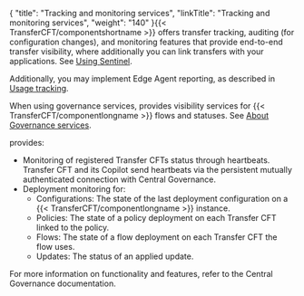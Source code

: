 {
    "title": "Tracking and monitoring services",
    "linkTitle": "Tracking and monitoring services",
    "weight": "140"
}{{< TransferCFT/componentshortname  >}} offers transfer tracking, auditing (for configuration changes), and monitoring features that provide end-to-end transfer visibility, where additionally you can link transfers with your applications. See [Using Sentinel](../../using_sentinel).

Additionally, you may implement Edge Agent reporting, as described in [Usage tracking](../../reporting).

When using governance services, provides visibility services for {{< TransferCFT/componentlongname  >}} flows and statuses. See [About Governance services](../../governance_services_intro/governance_overview).

provides:

- Monitoring of registered Transfer CFTs status through heartbeats. Transfer CFT and its Copilot send heartbeats via the persistent mutually authenticated connection with Central Governance.
- Deployment monitoring for:
    -   Configurations: The state of the last deployment configuration on a {{< TransferCFT/componentlongname >}} instance.
    -   Policies: The state of a policy deployment on each Transfer CFT linked to the policy.
    -   Flows: The state of a flow deployment on each Transfer CFT the flow uses.
    -   Updates: The status of an applied update.

For more information on functionality and features, refer to the Central Governance documentation.
